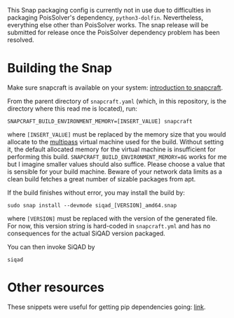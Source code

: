 This Snap packaging config is currently not in use due to difficulties in packaging PoisSolver's dependency, `python3-dolfin`. Nevertheless, everything else other than PoisSolver works. The snap release will be submitted for release once the PoisSolver dependency problem has been resolved.


# Building the Snap

Make sure snapcraft is available on your system: [introduction to snapcraft](https://snapcraft.io/blog/introduction-to-snapcraft).

From the parent directory of `snapcraft.yaml` (which, in this repository, is the directory where this read me is located), run:

```
SNAPCRAFT_BUILD_ENVIRONMENT_MEMORY=[INSERT_VALUE] snapcraft
```

where `[INSERT_VALUE]` must be replaced by the memory size that you would allocate to the [multipass](https://github.com/canonical/multipass) virtual machine used for the build. Without setting it, the default allocated memory for the virtual machine is insufficient for performing this build. `SNAPCRAFT_BUILD_ENVIRONMENT_MEMORY=8G` works for me but I imagine smaller values should also suffice. Please choose a value that is sensible for your build machine. Beware of your network data limits as a clean build fetches a great number of sizable packages from apt.

If the build finishes without error, you may install the build by:

```
sudo snap install --devmode siqad_[VERSION]_amd64.snap
```

where `[VERSION]` must be replaced with the version of the generated file. For now, this version string is hard-coded in `snapcraft.yml` and has no consequences for the actual SiQAD version packaged.

You can then invoke SiQAD by

```
siqad
```


# Other resources

These snippets were useful for getting pip dependencies going: [link](https://forum.snapcraft.io/t/my-experience-with-python-matplotlib-numpy-pip-and-a-snap/10658).

